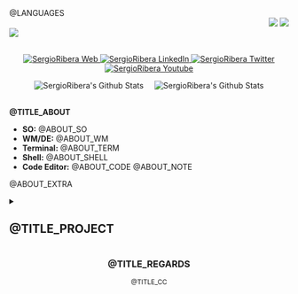 <div align="left">
@LANGUAGES
</div>
<div align="right">
    <img src="https://visitor-badge.glitch.me/badge?page_id=SergioRibera.SergioRibera&style=for-the-badge&color=55acb7&text=@TITLE_VISITORS" />
    <img src="https://img.shields.io/twitch/status/sergioriberaid?label=@TITLE_LIVE&style=for-the-badge&logo=twitch&logoColor=white&color=mediumpurple" />
</div>

<a href="https://sergioribera.com" rel="nofollow">
    <img src="https://raw.githubusercontent.com/SergioRibera/SergioRibera/main/img/Readme_@LANG_sort.png"/>
</a>
</br>
</br>
<p align="center">
    <a href="https://sergioribera.com" target="_blank">
        <img alt="SergioRibera Web" src="https://img.shields.io/badge/Website-3b5998?style=for-the-badge&logo=google-chrome&logoColor=white"/>
    </a>
    <a href="https://www.linkedin.com/in/sergioribera/" target="_blank">
        <img alt="SergioRibera LinkedIn" src="https://img.shields.io/badge/-LinkedIn-0e76a8?style=for-the-badge&logo=Linkedin&logoColor=white"/>
    </a>
    <a href="https://twitter.com/SergioRibera_ID/" target="_blank">
        <img alt="SergioRibera Twitter" src="https://img.shields.io/badge/-Twitter-00acee?style=for-the-badge&logo=Twitter&logoColor=white"/>
    </a>
    <a href="https://youtube.com/SergioRibera" target="_blank">
        <img alt="SergioRibera Youtube" src="https://img.shields.io/badge/-Youtube-12sdkad2?style=for-the-badge&logo=Youtube&logoColor=white&color=red"/>
    </a>
</p>

<div align="center">
    <img src="https://github-readme-stats-6x8w4mlbc-sergioribera.vercel.app/api?username=SergioRibera&show_icons=true&theme=blueberry&hide_border=true&custom_title=Sergio%20Ribera%20Stats&hide_rank=true" alt="SergioRibera's Github Stats" /> &nbsp; &nbsp;
    <img src="https://github-readme-stats.vercel.app/api/top-langs?username=SergioRibera&show_icons=true&theme=blueberry&layout=compact&langs_count=8&hide_border=true&hide=Assembly,HTML,ASP,Java,ShaderLab,SCSS,CSS,PHP,PowerBuilder,Blade" alt="SergioRibera's Github Stats" />
</div>
</br>

**@TITLE_ABOUT**
- **SO:** @ABOUT_SO
- **WM/DE:** @ABOUT_WM
- **Terminal:** @ABOUT_TERM
- **Shell:** @ABOUT_SHELL
- **Code Editor:** @ABOUT_CODE
@ABOUT_NOTE

@ABOUT_EXTRA

<details>
    <summary><h2>@TITLE_PROJECT</h2></summary>
    <table>
        <thead align="center">
            <tr style="border: none;">
                <td><b>@TITLE_PROJECT_NAME</b></td>
                <td><b>@TITLE_PROJECT_STARS</b></td>
                <td><b>@TITLE_PROJECT_FORKS</b></td>
                <td><b>@TITLE_PROJECT_ISSUES</b></td>
                <td><b>@TITLE_PROJECT_PR</b></td>
                <td><b>@TITLE_PROJECT_LANG</b></td>
            </tr>
        </thead>
        <tbody>
        @PROJECTS
        </tbody>
    </table>
</details>

<div align="center">
<h3>@TITLE_REGARDS</h3>
<span><sup>@TITLE_CC<sup></span>
</div>
